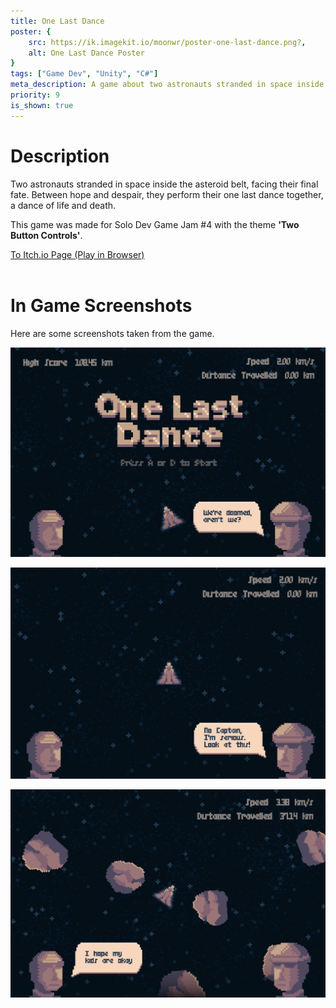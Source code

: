 ```yaml
---
title: One Last Dance
poster: {
    src: https://ik.imagekit.io/moonwr/poster-one-last-dance.png?,
    alt: One Last Dance Poster
}
tags: ["Game Dev", "Unity", "C#"]
meta_description: A game about two astronauts stranded in space inside the asteroid belt, facing their final fate. For Solo Dev Game Jam \#4. Addin Munawwar (Cadevue).
priority: 9
is_shown: true
---
```

# Description
Two astronauts stranded in space inside the asteroid belt, facing their final fate. Between hope and despair, they perform their one last dance together, a dance of life and death.

This game was made for Solo Dev Game Jam #4 with the theme **'Two Button Controls'**.

<a href="https://moonawar.itch.io/one-last-dance" target="_blank" rel="noopener noreferrer">To Itch.io Page (Play in Browser)</a>
<br><br>

# In Game Screenshots
Here are some screenshots taken from the game.

![One Last Dance Screenshot 1](../../assets/project/one-last-dance/1.png)
<br>

![One Last Dance Screenshot 2](../../assets/project/one-last-dance/2.png)
<br>

![One Last Dance Screenshot 3](../../assets/project/one-last-dance/3.png)

<br>